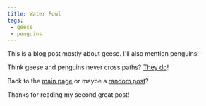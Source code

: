 ```yaml
---
title: Water Fowl
tags: 
 - geese
 - penguins 
---
```


This is a blog post mostly about geese. I'll also mention penguins!

Think geese and penguins never cross paths? [They do](https://www.flickr.com/photos/paulbjones/30740646324/in/photolist-NQrRaw-g9ajn8-9tkPqD-okih56-bcaCke-ijeXF3-ay9fMC-dT7HjA-kC9Fo8-4GRuak-g9eYFB-g93bLb-5ViukQ-g935KK-pY3J1t-4GVA7u-g9fGaB-pXVepo-g9f4FL-dy8Z1o-g92eyi-6gAcry-RCDoov-P5MjKC-4JjjA3-2isn6Xz-2isjsKe-2isju8Q-4jWAeC-2hNG7Lz-QEiapX-2dFLW93-TKsjaC-dy3vrV-kC6qyV-5LE7qn-2isjt9R-23WsZBT-2dGHWEd-JbhdLa-QmU4Ug-dTaC-4tbcwN-2dFLTTb-2eMHw8M-2iH6i8E-Ji8oKZ-2hbxQo2-R3hfDR-2doXKTz)!

Back to the [main page](/) or maybe a [random post](/random)? 

Thanks for reading my second great post!